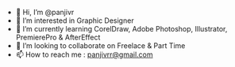 - 👋 Hi, I’m @panjivr
- 👀 I’m interested in Graphic Designer
- 🌱 I’m currently learning CorelDraw, Adobe Photoshop, Illustrator, PremierePro & AfterEffect
- 💞️ I’m looking to collaborate on Freelace & Part Time
- 📫 How to reach me : panjivrr@gmail.com
